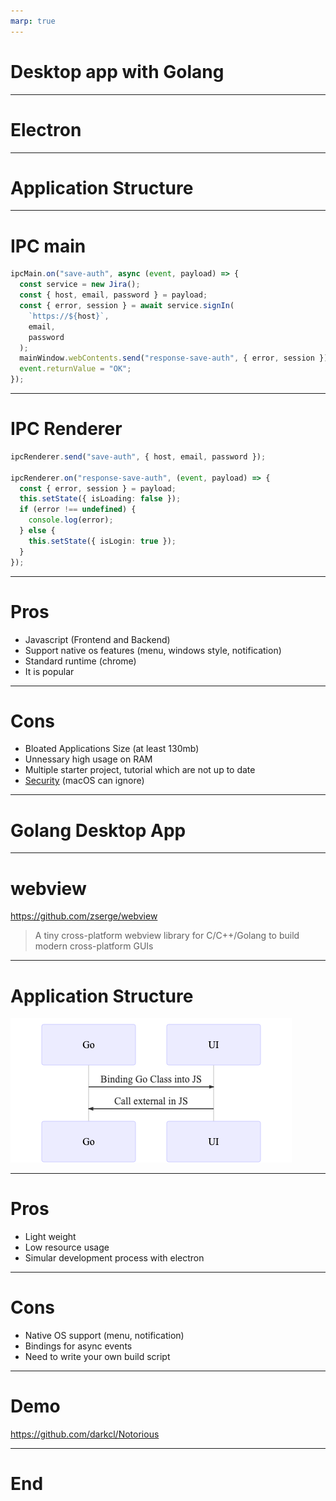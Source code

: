 ```yaml
---
marp: true
---
```


<!--
theme: gaia
class: lead
-->

# Desktop app with Golang

---

# Electron

---

# Application Structure

---

# IPC main

```ts
ipcMain.on("save-auth", async (event, payload) => {
  const service = new Jira();
  const { host, email, password } = payload;
  const { error, session } = await service.signIn(
    `https://${host}`,
    email,
    password
  );
  mainWindow.webContents.send("response-save-auth", { error, session });
  event.returnValue = "OK";
});
```

---

# IPC Renderer

```ts
ipcRenderer.send("save-auth", { host, email, password });

ipcRenderer.on("response-save-auth", (event, payload) => {
  const { error, session } = payload;
  this.setState({ isLoading: false });
  if (error !== undefined) {
    console.log(error);
  } else {
    this.setState({ isLogin: true });
  }
});
```

---

# Pros

- Javascript (Frontend and Backend)
- Support native os features (menu, windows style, notification)
- Standard runtime (chrome)
- It is popular

---

# Cons

- Bloated Applications Size (at least 130mb)
- Unnessary high usage on RAM
- Multiple starter project, tutorial which are not up to date
- [Security](https://github.com/electron/electron/issues/19671) (macOS can ignore)

---

# Golang Desktop App

---

# webview

https://github.com/zserge/webview

> A tiny cross-platform webview library for C/C++/Golang to build modern cross-platform GUIs

---

# Application Structure

![](./images/go.png)

---

# Pros

- Light weight
- Low resource usage
- Simular development process with electron

---

# Cons

- Native OS support (menu, notification)
- Bindings for async events
- Need to write your own build script

---

# Demo

https://github.com/darkcl/Notorious

---

# End
